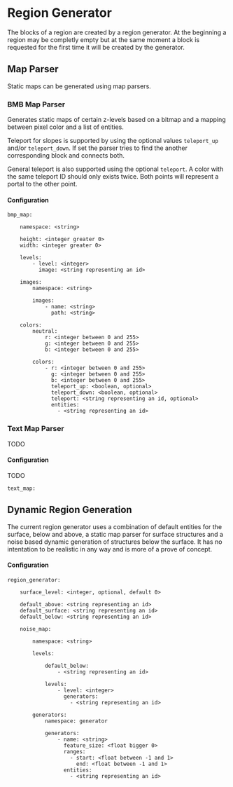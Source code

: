 # Region Generator

The blocks of a region are created by a region generator. At the beginning a region may be completly empty but at the same moment a block is requested for the first time it will be created by the generator.

## Map Parser

Static maps can be generated using map parsers. 

### BMB Map Parser

Generates static maps of certain z-levels based on a bitmap and a mapping between pixel color and a list of entities.

Teleport for slopes is supported by using the optional values `teleport_up` and/or `teleport_down`. If set the parser tries to find the another corresponding block and connects both.

General teleport is also supported using the optional `teleport`. A color with the same teleport ID should only exists twice. Both points will represent a portal to the other point.

#### Configuration

    bmp_map:

        namespace: <string>
    
        height: <integer greater 0>
        width: <integer greater 0>
        
        levels:
            - level: <integer>
              image: <string representing an id>
        
        images:
            namespace: <string>
            
            images:
                - name: <string>
                  path: <string>
        
        colors:
            neutral:
                r: <integer between 0 and 255>
                g: <integer between 0 and 255>
                b: <integer between 0 and 255>
        
            colors:
                - r: <integer between 0 and 255>
                  g: <integer between 0 and 255>
                  b: <integer between 0 and 255>
                  teleport_up: <boolean, optional>
                  teleport_down: <boolean, optional>
                  teleport: <string representing an id, optional>
                  entities:  
                    - <string representing an id>

### Text Map Parser

TODO

#### Configuration

TODO

    text_map:

## Dynamic Region Generation

The current region generator uses a combination of default entities for the surface, below and above, a static map parser for surface structures and a noise based dynamic generation of structures below the surface. It has no intentation to be realistic in any way and is more of a prove of concept.

#### Configuration

    region_generator:
    
        surface_level: <integer, optional, default 0>
        
        default_above: <string representing an id>
        default_surface: <string representing an id>
        default_below: <string representing an id>
    
        noise_map:
    
            namespace: <string>
            
            levels:
            
                default_below:
                    - <string representing an id>
            
                levels:
                    - level: <integer>
                      generators: 
                        - <string representing an id>
                        
            generators:
                namespace: generator
                
                generators:
                    - name: <string>
                      feature_size: <float bigger 0>
                      ranges:
                        - start: <float between -1 and 1>
                          end: <float between -1 and 1>
                      entities:
                        - <string representing an id>